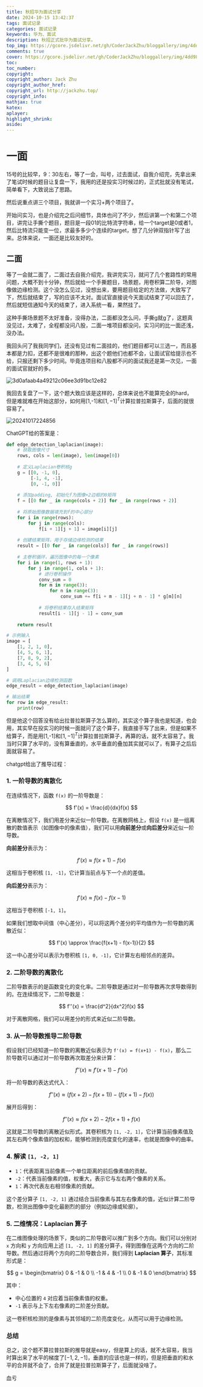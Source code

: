 ```yaml
---
title: 秋招华为面试分享
date: 2024-10-15 13:42:37
tags: 面试记录
categories: 面试记录
keywords: 华为、面试
description: 秋招正式批华为面试分享。
top_img: https://gcore.jsdelivr.net/gh/CoderJackZhu/bloggallery/img/4dd98d0dc7fdb586f07c96d9d9dbe5eb.jpeg
comments: true
cover: https://gcore.jsdelivr.net/gh/CoderJackZhu/bloggallery/img/4dd98d0dc7fdb586f07c96d9d9dbe5eb.jpeg
toc:
toc_number:
copyright:
copyright_author: Jack Zhu
copyright_author_href: 
copyright_url: http://jackzhu.top/
copyright_info: 
mathjax: true
katex: 
aplayer: 
highlight_shrink: 
aside: 
---
```


# 一面

15号的比较早，9：30左右，等了一会，叫号，过去面试，自我介绍完，先拿出来了笔试时候的题目让复盘一下，我用的还是投实习时候过的，正式批就没有笔试，简单看下，大致说出了思路。

然后说重点讲三个项目，我就讲一个实习+两个项目了。

开始问实习，也是介绍完之后问细节，具体也问了不少，然后讲第一个和第二个项目，讲完让手撕个题目，题目是一段01的比特流字符串，给一个target是0或者1，然后比特流只能变一位，求最多多少个连续的target，想了几分钟双指针写了出来。总体来说，一面还是比较友好的。

## 二面

等了一会就二面了，二面过去自我介绍完，我讲完实习，就问了几个套路性的常用问题，大概不到十分钟，然后就给一个手撕题目，场景题，用卷积算二阶导，对图像做边缘检测。这个没怎么见过，没想出来，要用题目给定的方法做，大致写了下，然后就结束了，写的应该不太对。面试官直接说今天面试结束了可以回去了，然后就短信通知今天的结束了，进入系统一看，果然挂了。

这种手撕场景题不太好准备，没得办法，二面都没怎么问，手撕g就g了，这题真没见过，太难了，全程都没问八股，二面一堆项目都没问，实习问的比一面还浅，没办法。

我回头问了我我同学们，还没有见过有二面挂的，他们题目都可以三选一，而且基本都是力扣，还都不是很难的那种，出这个题他们也都不会，让面试官给提示也不给，只报还剩下多少时间。毕竟连项目和八股都不问的面试我还是第一次见，一面的面试官就好的多。

![3d0afaab4a49212c06ee3d91bc12e82](https://gcore.jsdelivr.net/gh/CoderJackZhu/bloggallery/img/3d0afaab4a49212c06ee3d91bc12e82.jpg)

我回去复盘了一下，这个题大致应该是这样的，总体来说也不能算完全的hard，但是难就难在开始这部分，如何用[1,-1]和$[1,-1]^T$计算拉普拉斯算子，后面的就很容易了。

![20241017224856](https://gcore.jsdelivr.net/gh/CoderJackZhu/bloggallery/img/20241017224856.png)

ChatGPT给的答案是：
```python
def edge_detection_laplacian(image):
    # 获取图像尺寸
    rows, cols = len(image), len(image[0])
    
    # 定义Laplacian卷积核g
    g = [[0, -1, 0],
         [-1, 4, -1],
         [0, -1, 0]]
    
    # 添加padding, 初始化f为图像+2边框的0矩阵
    f = [[0 for _ in range(cols + 2)] for _ in range(rows + 2)]
    
    # 将原始图像数据填充到f的中心部分
    for i in range(rows):
        for j in range(cols):
            f[i + 1][j + 1] = image[i][j]
    
    # 创建结果矩阵，用于存储边缘检测的结果
    result = [[0 for _ in range(cols)] for _ in range(rows)]
    
    # 主卷积循环，遍历图像中的每一个像素
    for i in range(1, rows + 1):
        for j in range(1, cols + 1):
            # 进行卷积操作
            conv_sum = 0
            for m in range(3):
                for n in range(3):
                    conv_sum += f[i + m - 1][j + n - 1] * g[m][n]
            
            # 将卷积结果存入结果矩阵
            result[i - 1][j - 1] = conv_sum
    
    return result

# 示例输入
image = [
    [1, 2, 1, 0],
    [4, 5, 6, 1],
    [7, 8, 9, 2],
    [3, 4, 5, 6]
]

# 调用Laplacian边缘检测函数
edge_result = edge_detection_laplacian(image)

# 输出结果
for row in edge_result:
    print(row)
```

但是他这个回答没有给出拉普拉斯算子怎么算的，其实这个算子我也是知道，也会用，其实早在投实习的时候一面就问了这个算子，我直接手写了出来，但是如果不给算子，而是用[1,-1]和$[1,-1]^T$计算拉普拉斯算子，再算的话，就不太容易了。我当时只算了水平的，没有算垂直的，水平垂直的叠加其实就可以了，有算子之后后面就容易了。

chatgpt给出了推导过程：


### 1. 一阶导数的离散化
在连续情况下，函数 `f(x)` 的一阶导数是：

$$
f'(x) = \frac{d}{dx}f(x)
$$

在离散情况下，我们用差分来近似一阶导数。在离散网格上，假设 `f(x)` 是一组离散的数值表示（如图像中的像素值），我们可以用**向前差分**或**向后差分**来近似一阶导数。

**向前差分**表示为：

$$
f'(x) \approx f(x+1) - f(x)
$$

这相当于卷积核 `[1, -1]`，它计算当前点与下一个点的差值。

**向后差分**表示为：

$$
f'(x) \approx f(x) - f(x-1)
$$

这相当于卷积核 `[-1, 1]`。

如果我们想取中间值（中心差分），可以将这两个差分的平均值作为一阶导数的离散近似：

$$
f'(x) \approx \frac{f(x+1) - f(x-1)}{2}
$$

这一中心差分可以表示为卷积核 `[1, 0, -1]`，它计算左右相邻点的差异。

### 2. 二阶导数的离散化
二阶导数表示的是函数变化的变化率。二阶导数是通过对一阶导数再次求导数得到的。在连续情况下，二阶导数是：

$$
f''(x) = \frac{d^2}{dx^2}f(x)
$$

对于离散网格，我们可以用差分的形式来近似二阶导数。

### 3. 从一阶导数推导二阶导数
假设我们已经知道一阶导数的离散近似表示为 `f'(x) = f(x+1) - f(x)`，那么二阶导数可以通过对一阶导数再次取差分来计算：

$$
f''(x) \approx f'(x+1) - f'(x)
$$

将一阶导数的表达式代入：

$$
f''(x) \approx (f(x+2) - f(x+1)) - (f(x+1) - f(x))
$$

展开后得到：

$$
f''(x) \approx f(x+2) - 2f(x+1) + f(x)
$$

这就是二阶导数的离散近似形式。其卷积核为 `[1, -2, 1]`，它计算当前像素值及其左右两个像素值的加权和，能够检测到亮度变化的速率，也就是图像中的曲率。

### 4. 解读 `[1, -2, 1]`
- `1`：代表距离当前像素一个单位距离的前后像素值的贡献。
- `-2`：代表当前像素的值，权重大，表示它与左右两个像素的关系。
- `1`：再次代表左右相邻像素的贡献。

这个差分算子 `[1, -2, 1]` 通过结合当前像素与其左右像素的值，近似计算二阶导数，检测出图像中变化最剧烈的部分（例如边缘或轮廓）。

### 5. 二维情况：Laplacian 算子
在二维图像处理的场景下，类似的二阶导数可以推广到多个方向。我们可以分别对 `x` 方向和 `y` 方向应用上述 `[1, -2, 1]` 的差分算子，得到图像在这两个方向的二阶导数。然后通过将两个方向的二阶导数合并，我们得到 **Laplacian 算子**，其标准形式是：

$$
g = \begin{bmatrix} 0 & -1 & 0 \\ -1 & 4 & -1 \\ 0 & -1 & 0 \end{bmatrix}
$$

其中：

- 中心位置的 `4` 对应着当前像素值的权重。
- `-1` 表示与上下左右像素的二阶差分贡献。

这一卷积核检测的是像素与其邻域的二阶亮度变化，从而可以用于边缘检测。


### 总结
总之，这个题不算拉普拉斯的推导就是easy，但是算上的话，就不太容易，我当时算出来了水平的梯度了$[-1,2,-1]$，垂直的应该也是一样的，但是把垂直的和水平的合并就不会了，合并了就是拉普拉斯算子了，后面就没啥了。

血亏